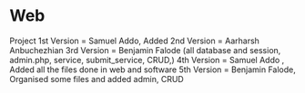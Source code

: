 # Web
 Project
1st Version = Samuel Addo,  Added
2nd Version = Aarharsh Anbuchezhian
3rd Version = Benjamin Falode (all database and session, admin.php, service, submit_service, CRUD,)
4th Version = Samuel Addo , Added all the files done in web and software
5th Version = Benjamin Falode, Organised some files and added admin, CRUD
